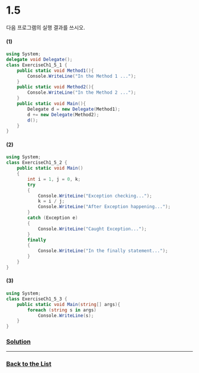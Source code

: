 # 1.5

다음 프로그램의 실행 결과를 쓰시오.

#### (1)
```c#
using System;
delegate void Delegate();
class ExerciseCh1_5_1 {
    public static void Method1(){
        Console.WriteLine("In the Method 1 ...");
    }
    public static void Method2(){
        Console.WriteLine("In the Method 2 ...");
    }
    public static void Main(){
        Delegate d = new Delegate(Method1);
        d += new Delegate(Method2);
        d();
    }
}
```

#### (2)

```c#
using System;
class ExerciseCh1_5_2 {
    public static void Main()
    {
        int i = 1, j = 0, k;
        try
        {
            Console.WriteLine("Exception checking...");
            k = i / j;
            Console.WriteLine("After Exception happening...");
        }
        catch (Exception e)
        {
            Console.WriteLine("Caught Exception...");
        }
        finally
        {
            Console.WriteLine("In the finally statement...");
        }
    }
}
```

#### (3)

```c#
using System;
class ExerciseCh1_5_3 {
    public static void Main(string[] args){
        foreach (string s in args)
            Console.WriteLine(s);
    }
}
```

### [**Solution**](../Solutions/1.5.md)

___

### [**Back to the List**](../#list-of-problems)
